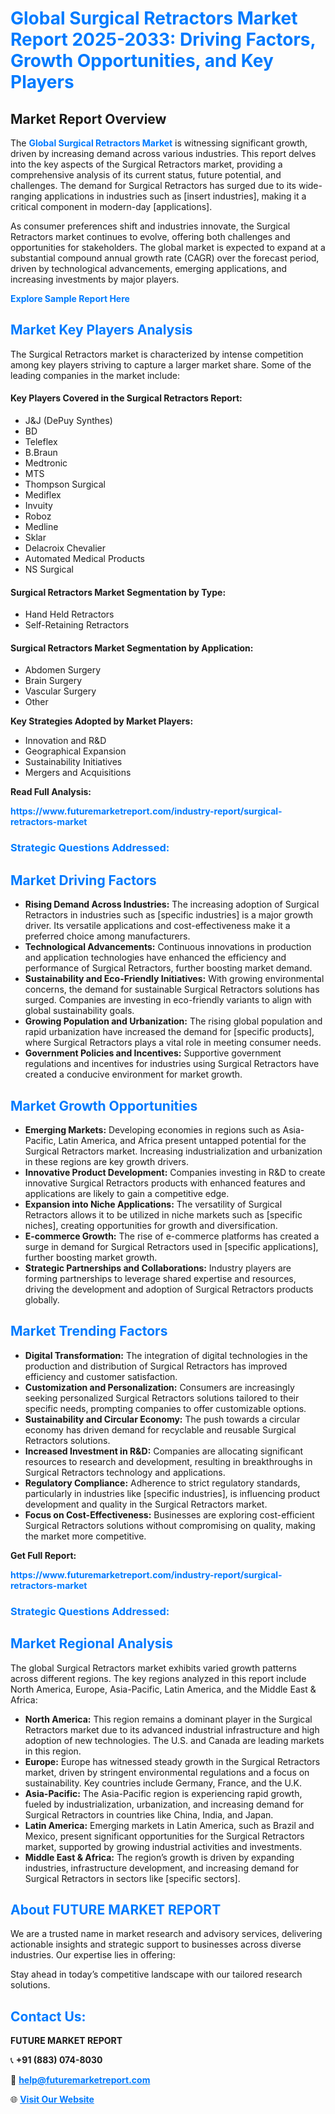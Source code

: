 <h1 style="color: #007BFF;">Global Surgical Retractors Market Report 2025-2033: Driving Factors, Growth Opportunities, and Key Players</h1>

<section id="overview">
<h2>Market Report Overview</h2>
<p>The <a href="https://www.futuremarketreport.com/industry-report/surgical-retractors-market" style="color: #007BFF; text-decoration: none;"><strong>Global Surgical Retractors Market</strong></a> is witnessing significant growth, driven by increasing demand across various industries. This report delves into the key aspects of the Surgical Retractors market, providing a comprehensive analysis of its current status, future potential, and challenges. The demand for Surgical Retractors has surged due to its wide-ranging applications in industries such as [insert industries], making it a critical component in modern-day [applications].</p>
<p>As consumer preferences shift and industries innovate, the Surgical Retractors market continues to evolve, offering both challenges and opportunities for stakeholders. The global market is expected to expand at a substantial compound annual growth rate (CAGR) over the forecast period, driven by technological advancements, emerging applications, and increasing investments by major players.</p>
</section>

<section id="overview">
<p><a href="https://www.futuremarketreport.com/request-sample/reportId=80287" style="color: #007BFF; text-decoration: none;"><strong>Explore Sample Report Here</strong></a></p>
</section>

<section id="key-players">
<h2 style="color: #007BFF;">Market Key Players Analysis</h2>
<p>The Surgical Retractors market is characterized by intense competition among key players striving to capture a larger market share. Some of the leading companies in the market include:</p>
<h4>Key Players Covered in the Surgical Retractors Report:</h4>
<ul><li>J&amp;J (DePuy Synthes)</li><li>BD</li><li>Teleflex</li><li>B.Braun</li><li>Medtronic</li><li>MTS</li><li>Thompson Surgical</li><li>Mediflex</li><li>Invuity</li><li>Roboz</li><li>Medline</li><li>Sklar</li><li>Delacroix Chevalier</li><li>Automated Medical Products</li><li>NS Surgical</li></ul>
<h4>Surgical Retractors Market Segmentation by Type:</h4>
<ul><li>Hand Held Retractors</li><li>Self-Retaining Retractors</li></ul>

<h4>Surgical Retractors Market Segmentation by Application:</h4>
<ul><li>Abdomen Surgery</li><li>Brain Surgery</li><li>Vascular Surgery</li><li>Other</li></ul>
<p><strong>Key Strategies Adopted by Market Players:</strong></p>
<ul>
<li>Innovation and R&D</li>
<li>Geographical Expansion</li>
<li>Sustainability Initiatives</li>
<li>Mergers and Acquisitions</li>
</ul>
</section>

<section>
<p><strong>Read Full Analysis: </strong></p><a href="https://www.futuremarketreport.com/industry-report/surgical-retractors-market" style="color: #007BFF; text-decoration: none;"><strong>https://www.futuremarketreport.com/industry-report/surgical-retractors-market</strong></a>
<h3 style="color: #007BFF;">Strategic Questions Addressed:</h3>
</section>

<section id="driving-factors">
<h2 style="color: #007BFF;">Market Driving Factors</h2>
<ul>
<li><strong>Rising Demand Across Industries:</strong> The increasing adoption of Surgical Retractors in industries such as [specific industries] is a major growth driver. Its versatile applications and cost-effectiveness make it a preferred choice among manufacturers.</li>
<li><strong>Technological Advancements:</strong> Continuous innovations in production and application technologies have enhanced the efficiency and performance of Surgical Retractors, further boosting market demand.</li>
<li><strong>Sustainability and Eco-Friendly Initiatives:</strong> With growing environmental concerns, the demand for sustainable Surgical Retractors solutions has surged. Companies are investing in eco-friendly variants to align with global sustainability goals.</li>
<li><strong>Growing Population and Urbanization:</strong> The rising global population and rapid urbanization have increased the demand for [specific products], where Surgical Retractors plays a vital role in meeting consumer needs.</li>
<li><strong>Government Policies and Incentives:</strong> Supportive government regulations and incentives for industries using Surgical Retractors have created a conducive environment for market growth.</li>
</ul>
</section>

<section id="growth-opportunities">
<h2 style="color: #007BFF;">Market Growth Opportunities</h2>
<ul>
<li><strong>Emerging Markets:</strong> Developing economies in regions such as Asia-Pacific, Latin America, and Africa present untapped potential for the Surgical Retractors market. Increasing industrialization and urbanization in these regions are key growth drivers.</li>
<li><strong>Innovative Product Development:</strong> Companies investing in R&D to create innovative Surgical Retractors products with enhanced features and applications are likely to gain a competitive edge.</li>
<li><strong>Expansion into Niche Applications:</strong> The versatility of Surgical Retractors allows it to be utilized in niche markets such as [specific niches], creating opportunities for growth and diversification.</li>
<li><strong>E-commerce Growth:</strong> The rise of e-commerce platforms has created a surge in demand for Surgical Retractors used in [specific applications], further boosting market growth.</li>
<li><strong>Strategic Partnerships and Collaborations:</strong> Industry players are forming partnerships to leverage shared expertise and resources, driving the development and adoption of Surgical Retractors products globally.</li>
</ul>
</section>

<section id="trending-factors">
<h2 style="color: #007BFF;">Market Trending Factors</h2>
<ul>
<li><strong>Digital Transformation:</strong> The integration of digital technologies in the production and distribution of Surgical Retractors has improved efficiency and customer satisfaction.</li>
<li><strong>Customization and Personalization:</strong> Consumers are increasingly seeking personalized Surgical Retractors solutions tailored to their specific needs, prompting companies to offer customizable options.</li>
<li><strong>Sustainability and Circular Economy:</strong> The push towards a circular economy has driven demand for recyclable and reusable Surgical Retractors solutions.</li>
<li><strong>Increased Investment in R&D:</strong> Companies are allocating significant resources to research and development, resulting in breakthroughs in Surgical Retractors technology and applications.</li>
<li><strong>Regulatory Compliance:</strong> Adherence to strict regulatory standards, particularly in industries like [specific industries], is influencing product development and quality in the Surgical Retractors market.</li>
<li><strong>Focus on Cost-Effectiveness:</strong> Businesses are exploring cost-efficient Surgical Retractors solutions without compromising on quality, making the market more competitive.</li>
</ul>
</section>

<section>
<p><strong>Get Full Report: </strong></p><a href="https://www.futuremarketreport.com/industry-report/surgical-retractors-market" style="color: #007BFF; text-decoration: none;"><strong>https://www.futuremarketreport.com/industry-report/surgical-retractors-market</strong></a>
<h3 style="color: #007BFF;">Strategic Questions Addressed:</h3>
</section>


<section id="regional-analysis">
<h2 style="color: #007BFF;">Market Regional Analysis</h2>
<p>The global Surgical Retractors market exhibits varied growth patterns across different regions. The key regions analyzed in this report include North America, Europe, Asia-Pacific, Latin America, and the Middle East & Africa:</p>
<ul>
<li><strong>North America:</strong> This region remains a dominant player in the Surgical Retractors market due to its advanced industrial infrastructure and high adoption of new technologies. The U.S. and Canada are leading markets in this region.</li>
<li><strong>Europe:</strong> Europe has witnessed steady growth in the Surgical Retractors market, driven by stringent environmental regulations and a focus on sustainability. Key countries include Germany, France, and the U.K.</li>
<li><strong>Asia-Pacific:</strong> The Asia-Pacific region is experiencing rapid growth, fueled by industrialization, urbanization, and increasing demand for Surgical Retractors in countries like China, India, and Japan.</li>
<li><strong>Latin America:</strong> Emerging markets in Latin America, such as Brazil and Mexico, present significant opportunities for the Surgical Retractors market, supported by growing industrial activities and investments.</li>
<li><strong>Middle East & Africa:</strong> The region’s growth is driven by expanding industries, infrastructure development, and increasing demand for Surgical Retractors in sectors like [specific sectors].</li>
</ul>
</section>

<footer>
<h2 style="color: #007BFF;">About FUTURE MARKET REPORT</h2>
<p>We are a trusted name in market research and advisory services, delivering actionable insights and strategic support to businesses across diverse industries. Our expertise lies in offering:</p>

<p>Stay ahead in today’s competitive landscape with our tailored research solutions.</p>

<h2 style="color: #007BFF;">Contact Us:</h2>
<p><strong>FUTURE MARKET REPORT</strong></p>
<p>📞 <strong>+91 (883) 074-8030</strong></p>
<p>📧 <strong><a href="mailto:help@futuremarketreport.com" style="color: #007BFF;">help@futuremarketreport.com</a></strong></p>
<p>🌐 <strong><a href="https://www.futuremarketreport.com/" style="color: #007BFF;">Visit Our Website</a></strong></p>
</footer>